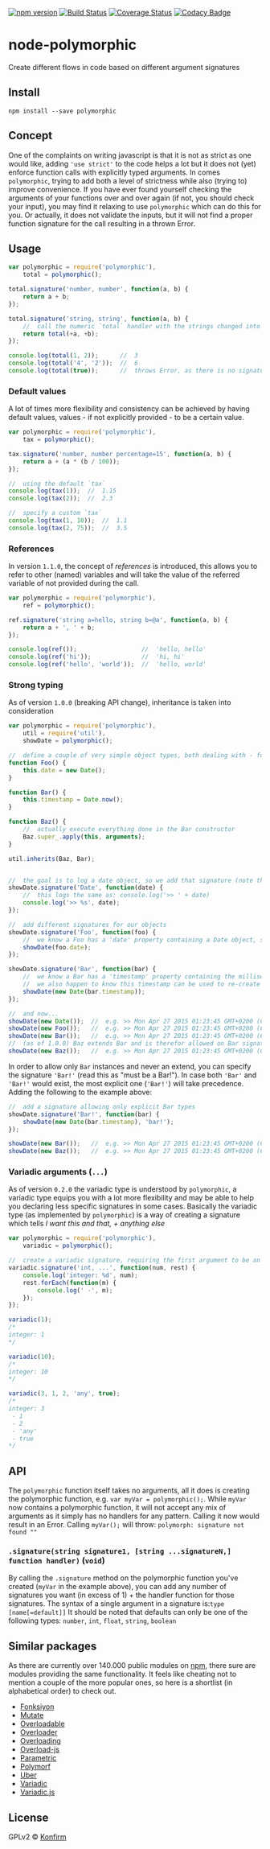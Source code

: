 [![npm version](https://badge.fury.io/js/polymorphic.svg)](http://badge.fury.io/js/polymorphic)
[![Build Status](https://travis-ci.org/konfirm/node-polymorphic.svg?branch=master)](https://travis-ci.org/konfirm/node-polymorphic)
[![Coverage Status](https://coveralls.io/repos/konfirm/node-polymorphic/badge.svg?branch=master)](https://coveralls.io/r/konfirm/node-polymorphic?branch=master)
[![Codacy Badge](https://www.codacy.com/project/badge/f0865afea73f4b3f9f7cc4fd1c60510a)](https://www.codacy.com/app/rogier/node-polymorphic)

# node-polymorphic
Create different flows in code based on different argument signatures

## Install
```
npm install --save polymorphic
```

## Concept
One of the complaints on writing javascript is that it is not as strict as one would like, adding `'use strict'` to the code helps a lot but it does not (yet) enforce function calls with explicitly typed arguments. In comes `polymorphic`, trying to add both a level of strictness while also (trying to) improve convenience.
If you have ever found yourself checking the arguments of your functions over and over again (if not, you should check your input), you may find it relaxing to use `polymorphic` which can do this for you. Or actually, it does not validate the inputs, but it will not find a proper function signature for the call resulting in a thrown Error.

## Usage
```js
var polymorphic = require('polymorphic'),
	total = polymorphic();

total.signature('number, number', function(a, b) {
	return a + b;
});

total.signature('string, string', function(a, b) {
	//  call the numeric `total` handler with the strings changed into numbers
	return total(+a, +b);
});

console.log(total(1, 2));      //  3
console.log(total('4', '2'));  //  6
console.log(total(true));      //  throws Error, as there is no signature allowing a single boolean argument
```

### Default values
A lot of times more flexibility and consistency can be achieved by having default values, values - if not explicitly provided - to be a certain value.
```js
var polymorphic = require('polymorphic'),
	tax = polymorphic();

tax.signature('number, number percentage=15', function(a, b) {
	return a + (a * (b / 100));
});

//  using the default `tax`
console.log(tax(1));  //  1.15
console.log(tax(2));  //  2.3

//  specify a custom `tax`
console.log(tax(1, 10));  //  1.1
console.log(tax(2, 75));  //  3.5
```

### References
In version `1.1.0`, the concept of _references_ is introduced, this allows you to refer to other (named) variables and will take the value of the referred variable of not provided during the call.
```js
var polymorphic = require('polymorphic'),
	ref = polymorphic();

ref.signature('string a=hello, string b=@a', function(a, b) {
	return a + ', ' + b;
});

console.log(ref());                  //  'hello, hello'
console.log(ref('hi'));              //  'hi, hi'
console.log(ref('hello', 'world'));  //  'hello, world'
```

### Strong typing
As of version `1.0.0` (breaking API change), inheritance is taken into consideration
```js
var polymorphic = require('polymorphic'),
	util = require('util'),
	showDate = polymorphic();

//  define a couple of very simple object types, both dealing with - for example - a date but treated differently
function Foo() {
	this.date = new Date();
}

function Bar() {
	this.timestamp = Date.now();
}

function Baz() {
	//  actually execute everything done in the Bar constructor
	Baz.super_.apply(this, arguments);
}

util.inherits(Baz, Bar);


//  the goal is to log a date object, so we add that signature (note that Date is a native object)
showDate.signature('Date', function(date) {
	//  this logs the same as: console.log('>> ' + date)
	console.log('>> %s', date);
});

//  add different signatures for our objects
showDate.signature('Foo', function(foo) {
	//  we know a Foo has a 'date' property containing a Date object, so we can provide that to `strong`
	showDate(foo.date);
});

showDate.signature('Bar', function(bar) {
	//  we know a Bar has a 'timestamp' property containing the milliseconds since 1970-01-01 00:00:00.0
	//  we also happen to know this timestamp can be used to re-create a Date
	showDate(new Date(bar.timestamp));
});

//  and now...
showDate(new Date());  //  e.g. >> Mon Apr 27 2015 01:23:45 GMT+0200 (CEST)
showDate(new Foo());   //  e.g. >> Mon Apr 27 2015 01:23:45 GMT+0200 (CEST)
showDate(new Bar());   //  e.g. >> Mon Apr 27 2015 01:23:45 GMT+0200 (CEST)
//  (as of 1.0.0) Baz extends Bar and is therefor allowed on Bar signatures
showDate(new Baz());   //  e.g. >> Mon Apr 27 2015 01:23:45 GMT+0200 (CEST)
```

In order to allow only `Bar` instances and never an extend, you can specify the signature `'Bar!'` (read this as "must be a Bar!"). In case both `'Bar'` and `'Bar!'` would exist, the most explicit one (`'Bar!'`) will take precedence.
Adding the following to the example above:
```js
//  add a signature allowing only explicit Bar types
showDate.signature('Bar!', function(bar) {
	showDate(new Date(bar.timestamp), 'bar!');
});

showDate(new Bar());   //  e.g. >> Mon Apr 27 2015 01:23:45 GMT+0200 (CEST) (from: bar!)
showDate(new Baz());   //  e.g. >> Mon Apr 27 2015 01:23:45 GMT+0200 (CEST) (from: bar or baz)
```

### Variadic arguments (`...`)
As of version `0.2.0` the variadic type is understood by `polymorphic`, a variadic type equips you with a lot more flexibility and may be able to help you declaring less specific signatures in some cases. Basically the variadic type (as implemented by `polymorphic`) is a way of creating a signature which tells _I want this and that, + anything else_
```js
var polymorphic = require('polymorphic'),
	variadic = polymorphic();

//  create a variadic signature, requiring the first argument to be an integer and doesn't care about the rest
variadic.signature('int, ...', function(num, rest) {
	console.log('integer: %d', num);
	rest.forEach(function(m) {
		console.log(' -', m);
	});
});

variadic(1);
/*
integer: 1
*/

variadic(10);
/*
integer: 10
*/

variadic(3, 1, 2, 'any', true);
/*
integer: 3
 - 1
 - 2
 - 'any'
 - true
*/
```

## API
The `polymorphic` function itself takes no arguments, all it does is creating the polymorphic function, e.g. `var myVar = polymorphic();`.
While `myVar` now contains a polymorphic function, it will not accept any mix of arguments as it simply has no handlers for any pattern. Calling it now would result in an Error.
Calling `myVar();` will throw: `polymorph: signature not found ""`

### `.signature(string signature1, [string ...signatureN,] function handler)` (`void`)
By calling the `.signature` method on the polymorphic function you've created (`myVar` in the example above), you can add any number of signatures you want (in excess of 1) + the handler function for those signatures.
The syntax of a single argument in a signature is:`type [name[=default]]`
It should be noted that defaults can only be one of the following types: `number`, `int`, `float`, `string`, `boolean`

## Similar packages
As there are currently over 140.000 public modules on [npm](https://npmjs.org), there sure are modules providing the same functionality. It feels like cheating not to mention a couple of the more popular ones, so here is a shortlist (in alphabetical order) to check out.
- [Fonksiyon](https://www.npmjs.com/package/fonksiyon)
- [Mutate](https://www.npmjs.com/package/mutate.js)
- [Overloadable](https://www.npmjs.com/package/overloadable)
- [Overloader](https://www.npmjs.com/package/overloader)
- [Overloading](https://www.npmjs.com/package/overloading)
- [Overload-js](https://www.npmjs.com/package/overload-js)
- [Parametric](https://www.npmjs.com/package/parametric)
- [Polymorf](https://www.npmjs.com/package/polymorf)
- [Uber](https://www.npmjs.com/package/uber.js)
- [Variadic](https://www.npmjs.com/package/variadic)
- [Variadic.js](https://www.npmjs.com/package/variadic.js)


## License
GPLv2 © [Konfirm](https://konfirm.eu)
